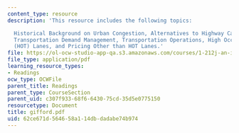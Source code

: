 ```yaml
---
content_type: resource
description: 'This resource includes the following topics:

  Historical Background on Urban Congestion, Alternatives to Highway Capacity Expansion,
  Transportation Demand Management, Transportation Operations, High Occupancy Toll
  (HOT) Lanes, and Pricing Other than HOT Lanes.'
file: https://ol-ocw-studio-app-qa.s3.amazonaws.com/courses/1-212j-an-introduction-to-intelligent-transportation-systems-spring-2005/62ce671d564658a114dbdadabe74b974_gifford.pdf
file_type: application/pdf
learning_resource_types:
- Readings
ocw_type: OCWFile
parent_title: Readings
parent_type: CourseSection
parent_uid: c307f933-68f6-6430-75cd-35d5e0775150
resourcetype: Document
title: gifford.pdf
uid: 62ce671d-5646-58a1-14db-dadabe74b974
---
```

